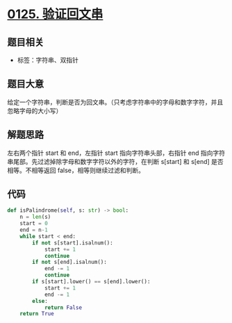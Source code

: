 # [0125. 验证回文串](https://leetcode-cn.com/problems/valid-palindrome/)

## 题目相关

- 标签：字符串、双指针

## 题目大意

给定一个字符串，判断是否为回文串。（只考虑字符串中的字母和数字字符，并且忽略字母的大小写）

## 解题思路

左右两个指针 start 和 end，左指针 start 指向字符串头部，右指针 end 指向字符串尾部。先过滤掉除字母和数字字符以外的字符，在判断 s[start] 和 s[end] 是否相等。不相等返回 false，相等则继续过滤和判断。

## 代码

```Python
def isPalindrome(self, s: str) -> bool:
    n = len(s)
    start = 0
    end = n-1
    while start < end:
        if not s[start].isalnum():
            start += 1
            continue
        if not s[end].isalnum():
            end -= 1
            continue
        if s[start].lower() == s[end].lower():
            start += 1
            end -= 1
        else:
            return False
    return True
```


